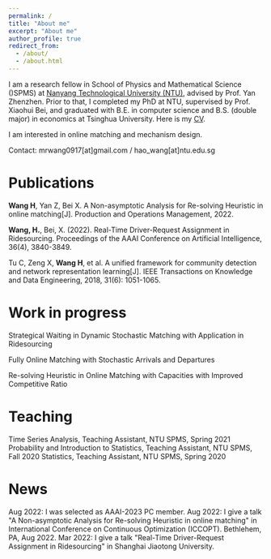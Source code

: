 ```yaml
---
permalink: /
title: "About me"
excerpt: "About me"
author_profile: true
redirect_from: 
  - /about/
  - /about.html
---
```



I am a research fellow in School of Physics and Mathematical Science ()SPMS) at [Nanyang Technological University (NTU)](https://www.ntu.edu.sg/), advised by Prof. Yan Zhenzhen. Prior to that, I completed my PhD at NTU, supervised by Prof. Xiaohui Bei, and graduated with B.E. in computer science and B.S. (double major) in economics at Tsinghua University. Here is my [CV](https://AnthonyWang14.github.io/files/HAOW_CV_08302022.pdf).

I am interested in online matching and mechanism design.

Contact: mrwang0917[at]gmail.com / hao_wang[at]ntu.edu.sg


Publications 
======
**Wang H**, Yan Z, Bei X. A Non-asymptotic Analysis for Re-solving Heuristic in online matching[J]. Production and
Operations Management, 2022.

**Wang, H.**, Bei, X. (2022). Real-Time Driver-Request Assignment in Ridesourcing. Proceedings of the AAAI
Conference on Artificial Intelligence, 36(4), 3840-3849.

Tu C, Zeng X, **Wang H**, et al. A unified framework for community detection and network representation learning[J].
IEEE Transactions on Knowledge and Data Engineering, 2018, 31(6): 1051-1065.

Work in progress
======
Strategical Waiting in Dynamic Stochastic Matching with Application in Ridesourcing

Fully Online Matching with Stochastic Arrivals and Departures

Re-solving Heuristic in Online Matching with Capacities with Improved Competitive Ratio

Teaching
======
Time Series Analysis, Teaching Assistant, NTU SPMS, Spring 2021
Probability and Introduction to Statistics, Teaching Assistant, NTU SPMS, Fall 2020
Statistics, Teaching Assistant, NTU SPMS, Spring 2020


News
======
Aug 2022: I was selected as AAAI-2023 PC member.
Aug 2022: I give a talk "A Non-asymptotic Analysis for Re-solving Heuristic in online matching" in International Conference on Continuous Optimization (ICCOPT). Bethlehem, PA, Aug 2022.
Mar 2022: I give a talk "Real-Time Driver-Request Assignment in Ridesourcing" in Shanghai Jiaotong University.
